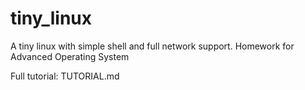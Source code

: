 # tiny_linux
A tiny linux with simple shell and full network support. Homework for Advanced Operating System

Full tutorial: TUTORIAL.md
